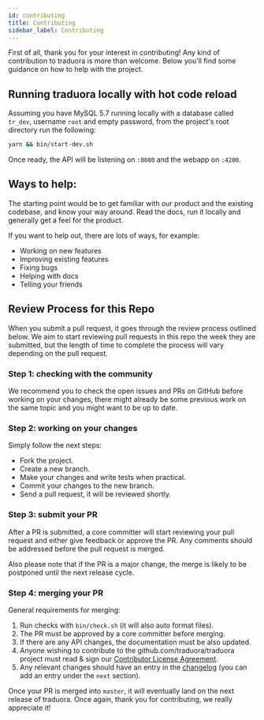 ```yaml
---
id: contributing
title: Contributing
sidebar_label: Contributing
---
```



First of all, thank you for your interest in contributing! Any kind of contribution to traduora is more than welcome. Below you'll find some guidance on how to help with the project.

## Running traduora locally with hot code reload

Assuming you have MySQL 5.7 running locally with a database called `tr_dev`, username `root` and empty password, from the project's root directory run the following:

```sh
yarn && bin/start-dev.sh
```

Once ready, the API will be listening on `:8080` and the webapp on `:4200`.

## Ways to help:

The starting point would be to get familiar with our product and the existing codebase, and know your way around. Read the docs, run it locally and generally get a feel for the product.

If you want to help out, there are lots of ways, for example:

- Working on new features
- Improving existing features
- Fixing bugs
- Helping with docs
- Telling your friends

## Review Process for this Repo

When you submit a pull request, it goes through the review process outlined below. We aim to start reviewing pull requests in this repo the week they are submitted, but the length of time to complete the process will vary depending on the pull request.

### Step 1: checking with the community

We recommend you to check the open issues and PRs on GitHub before working on your changes, there might already be some previous work on the same topic and you might want to be up to date.

### Step 2: working on your changes

Simply follow the next steps:

- Fork the project.
- Create a new branch.
- Make your changes and write tests when practical.
- Commit your changes to the new branch.
- Send a pull request, it will be reviewed shortly.

### Step 3: submit your PR

After a PR is submitted, a core committer will start reviewing your pull request and either give feedback or approve the PR. Any comments should be addressed before the pull request is merged.

Also please note that if the PR is a major change, the merge is likely to be postponed until the next release cycle.

### Step 4: merging your PR

General requirements for merging:

1. Run checks with `bin/check.sh` (it will also auto format files).
1. The PR must be approved by a core committer before merging.
2. If there are any API changes, the documentation must be also updated.
3. Anyone wishing to contribute to the github.com/traduora/traduora project must read & sign our [Contributor License Agreement](https://cla-assistant.io/traduora/traduora).
4. Any relevant changes should have an entry in the [changelog](changelog.md) (you can add an entry under the `next` section).

Once your PR is merged into `master`, it will eventually land on the next release of traduora. Once again, thank you for contributing, we really appreciate it!
